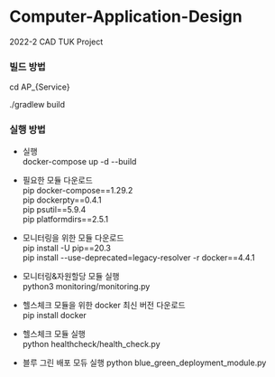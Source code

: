 # Computer-Application-Design
2022-2 CAD TUK Project

### 빌드 방법
cd AP_{Service}

./gradlew build

### 실행 방법

*  실행  
docker-compose up -d --build  
  
* 필요한 모듈 다운로드  
pip docker-compose==1.29.2  
pip dockerpty==0.4.1  
pip psutil==5.9.4  
pip platformdirs==2.5.1  
  
* 모니터링을 위한 모듈 다운로드  
pip install -U pip==20.3  
pip install --use-deprecated=legacy-resolver -r docker==4.4.1  
  
* 모니터링&자원할당 모듈 실행  
python3 monitoring/monitoring.py  
  
* 헬스체크 모듈을 위한 docker 최신 버전 다운로드  
pip install docker  
  
* 헬스체크 모듈 실행  
python healthcheck/health_check.py  

* 블루 그린 배포 모듀 실행
python blue_green_deployment_module.py
